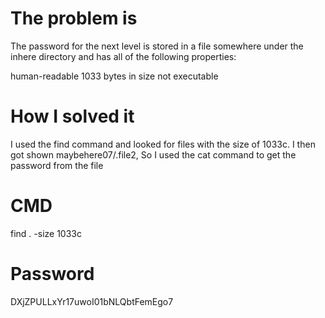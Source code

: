 # The problem is
The password for the next level is stored in a file somewhere under the inhere directory and has all of the following properties:

human-readable
1033 bytes in size
not executable

# How I solved it
I used the find command and looked for files with the size of 1033c.
I then got shown maybehere07/.file2, So I used the cat command to get 
the password from the file

# CMD
find . -size 1033c

# Password
DXjZPULLxYr17uwoI01bNLQbtFemEgo7

